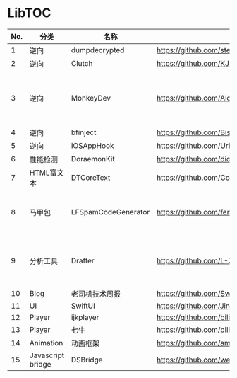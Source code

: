 # LibTOC

| No. | 分类 | 名称 | 地址 | 备注 |
| --- | --- | --- | --- | --- |
| 1 | 逆向 | dumpdecrypted | https://github.com/stefanesser/dumpdecrypted |  |
| 2 | 逆向 | Clutch | https://github.com/KJCracks/Clutch |  |
| 3 | 逆向 | MonkeyDev | https://github.com/AloneMonkey/MonkeyDev | 三方注入动态库方法 |
| 4 | 逆向 | bfinject | https://github.com/BishopFox/bfinject |  |
| 5 | 逆向 | iOSAppHook | https://github.com/Urinx/iOSAppHook |  |
| 6 | 性能检测 | DoraemonKit | https://github.com/didi/DoraemonKit |  | 
| 7 | HTML富文本 | DTCoreText | https://github.com/Cocoanetics/DTCoreText |  | 
| 8 | 马甲包 | LFSpamCodeGenerator | https://github.com/fenglee594/LFSpamCodeGenerator | 垃圾代码生成器 |
| 9 | 分析工具 | Drafter | https://github.com/L-Zephyr/Drafter | OC自动解析生成UML |
| 10 | Blog | 老司机技术周报 | https://github.com/SwiftOldDriver |  |
| 11 | UI | SwiftUI | https://github.com/Jinxiansen/SwiftUI |  |
| 12 | Player | ijkplayer | https://github.com/bilibili/ijkplayer |  |
| 13 | Player | 七牛 | https://github.com/pili-engineering/PLPlayerKit |  |
| 14 | Animation | 动画框架 | https://github.com/ameizi/awesome-ios-animation |  |
| 15 | Javascript bridge | DSBridge | https://github.com/wendux/DSBridge-IOS |  |

